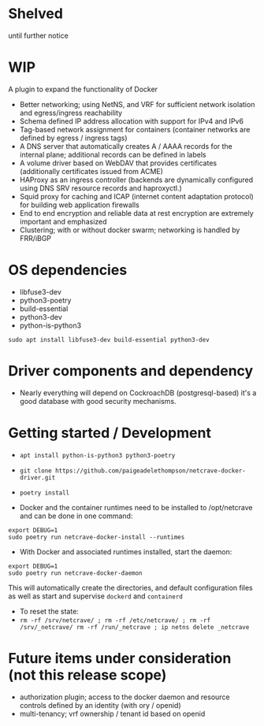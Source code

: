 # Shelved 
until further notice

# WIP 

A plugin to expand the functionality of Docker 

- Better networking; using NetNS, and VRF for sufficient network isolation and egress/ingress reachability
- Schema defined IP address allocation with support for IPv4 and IPv6 
- Tag-based network assignment for containers (container networks are defined by egress / ingress tags) 
- A DNS server that automatically creates A / AAAA records for the internal plane; additional records can be defined in labels
- A volume driver based on WebDAV that provides certificates (additionally certificates issued from ACME)
- HAProxy as an ingress controller (backends are dynamically configured using DNS SRV resource records and haproxyctl.)
- Squid proxy for caching and ICAP (internet content adaptation protocol) for building web application firewalls
- End to end encryption and reliable data at rest encryption are extremely important and emphasized
- Clustering; with or without docker swarm; networking is handled by FRR/iBGP

# OS dependencies
- libfuse3-dev
- python3-poetry 
- build-essential 
- python3-dev 
- python-is-python3 

```
sudo apt install libfuse3-dev build-essential python3-dev
```

# Driver components and dependency 
- Nearly everything will depend on CockroachDB (postgresql-based) it's a good database with good security mechanisms.

# Getting started / Development

- `apt install python-is-python3 python3-poetry`
- `git clone https://github.com/paigeadelethompson/netcrave-docker-driver.git`
- `poetry install`

- Docker and the container runtimes need to be installed to /opt/netcrave and can be done in one command: 
```
export DEBUG=1
sudo poetry run netcrave-docker-install --runtimes
```
- With Docker and associated runtimes installed,  start the daemon:
```
export DEBUG=1
sudo poetry run netcrave-docker-daemon
```

This will automatically create the directories, and default configuration files as well as start and supervise `dockerd` and `containerd`

- To reset the state:
- `rm -rf /srv/netcrave/ ; rm -rf /etc/netcrave/ ; rm -rf /srv/_netcrave/ rm -rf /run/_netcrave ; ip netns delete _netcrave`

# Future items under consideration (not this release scope)
- authorization plugin; access to the docker daemon and resource controls defined by an identity (with ory / openid)
- multi-tenancy; vrf ownership / tenant id based on openid

